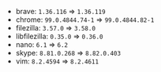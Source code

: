 - brave: `1.36.116` => `1.36.119`
- chrome: `99.0.4844.74-1` => `99.0.4844.82-1`
- filezilla: `3.57.0` => `3.58.0`
- libfilezilla: `0.35.0` => `0.36.0`
- nano: `6.1` => `6.2`
- skype: `8.81.0.268` => `8.82.0.403`
- vim: `8.2.4594` => `8.2.4611`

